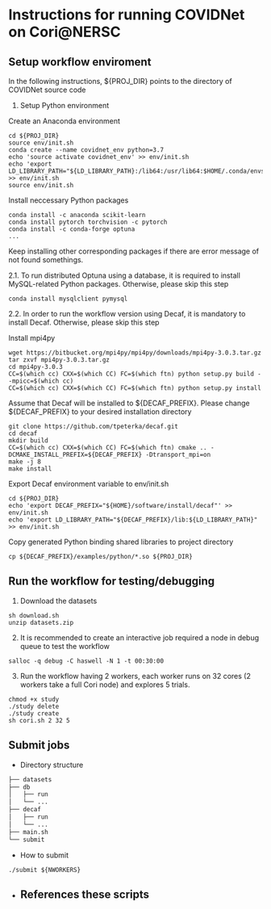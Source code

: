 # Instructions for running COVIDNet on Cori@NERSC

## Setup workflow enviroment

In the following instructions, ${PROJ_DIR} points to the directory of COVIDNet source code  

1. Setup Python environment

Create an Anaconda environment
```
cd ${PROJ_DIR}
source env/init.sh
conda create --name covidnet_env python=3.7
echo 'source activate covidnet_env' >> env/init.sh
echo 'export LD_LIBRARY_PATH="${LD_LIBRARY_PATH}:/lib64:/usr/lib64:$HOME/.conda/envs/covidnet_env/lib"' >> env/init.sh
source env/init.sh
```

Install neccessary Python packages
```
conda install -c anaconda scikit-learn
conda install pytorch torchvision -c pytorch
conda install -c conda-forge optuna
...
```
Keep installing other corresponding packages if there are error message of not found somethings. 


2.1. To run distributed Optuna using a database, it is required to install MySQL-related Python packages. Otherwise, please skip this step
```
conda install mysqlclient pymysql
```

2.2. In order to run the workflow version using Decaf, it is mandatory to install Decaf. Otherwise, please skip this step

Install mpi4py 
```
wget https://bitbucket.org/mpi4py/mpi4py/downloads/mpi4py-3.0.3.tar.gz
tar zxvf mpi4py-3.0.3.tar.gz
cd mpi4py-3.0.3
CC=$(which cc) CXX=$(which CC) FC=$(which ftn) python setup.py build --mpicc=$(which cc)
CC=$(which cc) CXX=$(which CC) FC=$(which ftn) python setup.py install
```

Assume that Decaf will be installed to ${DECAF_PREFIX}. Please change ${DECAF_PREFIX} to your desired installation directory
```
git clone https://github.com/tpeterka/decaf.git 
cd decaf
mkdir build
CC=$(which cc) CXX=$(which CC) FC=$(which ftn) cmake .. -DCMAKE_INSTALL_PREFIX=${DECAF_PREFIX} -Dtransport_mpi=on
make -j 8
make install
```

Export Decaf environment variable to env/init.sh
```
cd ${PROJ_DIR}
echo 'export DECAF_PREFIX="${HOME}/software/install/decaf"' >> env/init.sh
echo 'export LD_LIBRARY_PATH="${DECAF_PREFIX}/lib:${LD_LIBRARY_PATH}" >> env/init.sh
```

Copy generated Python binding shared libraries to project directory
```
cp ${DECAF_PREFIX}/examples/python/*.so ${PROJ_DIR}
```

## Run the workflow for testing/debugging

1. Download the datasets
```
sh download.sh
unzip datasets.zip
```

2. It is recommended to create an interactive job required a node in debug queue to test the workflow 
```
salloc -q debug -C haswell -N 1 -t 00:30:00
```

3. Run the workflow having 2 workers, each worker runs on 32 cores (2 workers take a full Cori node) and explores 5 trials. 
```
chmod +x study
./study delete
./study create
sh cori.sh 2 32 5
```

## Submit jobs

- Directory structure  
        
```bash
├── datasets
├── db
│   ├── run
│   └── ...
├── decaf
│   ├── run
│   └── ...
├── main.sh
└── submit
```


- How to submit

```
./submit ${NWORKERS}
```

- References these scripts 
  - 
